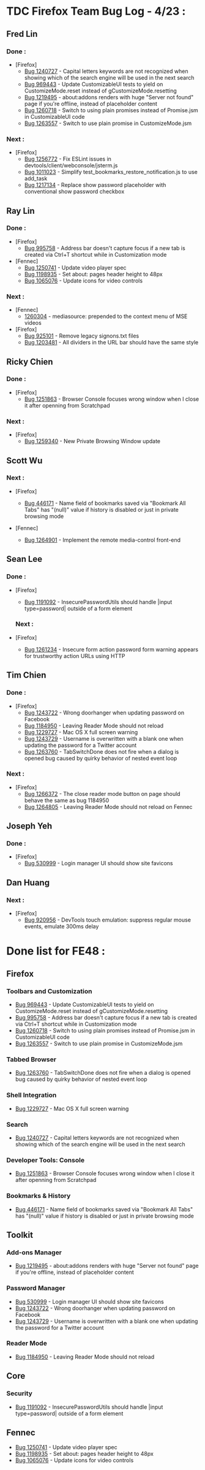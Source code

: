 # TDC Firefox Team Bug Log - 4/23 : #


## Fred Lin ##

### Done : ###

- [Firefox]
  - [Bug 1240727](https://bugzilla.mozilla.org/show_bug.cgi?id=1240727) - Capital letters keywords are not recognized when showing which of the search engine will be used in the next search
  - [Bug 969443](https://bugzilla.mozilla.org/show_bug.cgi?id=969443) - Update CustomizableUI tests to yield on CustomizeMode.reset instead of gCustomizeMode.resetting
  - [Bug 1219495](https://bugzilla.mozilla.org/show_bug.cgi?id=1219495) - about:addons renders with huge "Server not found" page if you're offline, instead of placeholder content
  - [Bug 1260718](https://bugzilla.mozilla.org/show_bug.cgi?id=1260718) - Switch to using plain promises instead of Promise.jsm in CustomizableUI code
  - [Bug 1263557](https://bugzilla.mozilla.org/show_bug.cgi?id=1263557) -  Switch to use plain promise in CustomizeMode.jsm

### Next : ###

- [Firefox]
  - [Bug 1256772](https://bugzilla.mozilla.org/show_bug.cgi?id=1256772) - Fix ESLint issues in devtools/client/webconsole/jsterm.js
  - [Bug 1011023](https://bugzilla.mozilla.org/show_bug.cgi?id=1011023) - Simplify test_bookmarks_restore_notification.js to use add_task
  - [Bug 1217134](https://bugzilla.mozilla.org/show_bug.cgi?id=1217134) - Replace show password placeholder with conventional show password checkbox


## Ray Lin ##
### Done : ###

- [Firefox]
  - [Bug 995758](https://bugzilla.mozilla.org/show_bug.cgi?id=995758) - Address bar doesn't capture focus if a new tab is created via Ctrl+T shortcut while in Customization mode
- [Fennec]
  - [Bug 1250741](https://bugzilla.mozilla.org/show_bug.cgi?id=1250741) - Update video player spec
  - [Bug 1198935](https://bugzilla.mozilla.org/show_bug.cgi?id=1198935) - Set about: pages header height to 48px
  - [Bug 1065076](https://bugzilla.mozilla.org/show_bug.cgi?id=1065076) - Update icons for video controls

### Next : ###

- [Fennec]
  - [1260304](https://bugzilla.mozilla.org/show_bug.cgi?id=1260304) - mediasource: prepended to the context menu of MSE videos
- [Firefox]
  - [Bug 925101](https://bugzilla.mozilla.org/show_bug.cgi?id=925101) - Remove legacy signons.txt files
  - [Bug 1203481](https://bugzilla.mozilla.org/show_bug.cgi?id=1203481) - All dividers in the URL bar should have the same style 
   
## Ricky Chien ##

### Done : ###
 - [Firefox]
 	- [Bug 1251863](http://bugzil.la/1251863) - Browser Console focuses wrong window when I close it after openning from Scratchpad

### Next : ###
 - [Firefox]
	- [Bug 1259340](http://bugzil.la/1259340) - New Private Browsing Window update

## Scott Wu ##
	
### Next : ###
- [Firefox]
	- [Bug 446171](https://bugzilla.mozilla.org/show_bug.cgi?id=446171) - Name field of bookmarks saved via "Bookmark All Tabs" has "(null)" value if history is disabled or just in private browsing mode

- [Fennec]
	- [Bug 1264901](https://bugzilla.mozilla.org/show_bug.cgi?id=1264901) -  Implement the remote media-control front-end
		
## Sean Lee ##

### Done : ###

- [Firefox]
  - [Bug 1191092](https://bugzilla.mozilla.org/show_bug.cgi?id=1191092) - InsecurePasswordUtils should handle |input type=password| outside of a form element

  ### Next : ###

- [Firefox]
  - [Bug 1261234](https://bugzilla.mozilla.org/show_bug.cgi?id=1261234) - Insecure form action password form warning appears for trustworthy action URLs using HTTP

## Tim Chien ##

### Done : ###

- [Firefox]
   - [Bug 1243722](https://bugzil.la/1243722) - Wrong doorhanger when updating password on Facebook
   - [Bug 1184950](https://bugzil.la/1184950) - Leaving Reader Mode should not reload
   - [Bug 1229727](https://bugzil.la/1229727) - Mac OS X full screen warning
   - [Bug 1243729](https://bugzil.la/1243729) - Username is overwritten with a blank one when updating the password for a Twitter account
   - [Bug 1263760](https://bugzil.la/1263760) - TabSwitchDone does not fire when a dialog is opened bug caused by quirky behavior of nested event loop 

### Next : ###
- [Firefox]
	- [Bug 1266372](https://bugzil.la/1266372) - The close reader mode button on page should behave the same as bug 1184950
	- [Bug 1264805](https://bugzil.la/1264805) - Leaving Reader Mode should not reload on Fennec

## Joseph Yeh ##

### Done : ###

- [Firefox]
	- [Bug 530999](https://bugzilla.mozilla.org/show_bug.cgi?id=530999) -  Login manager UI should show site favicons


## Dan Huang ##

### Next : ###
- [Firefox]
	- [Bug 920956](https://bugzilla.mozilla.org/show_bug.cgi?id=920956) - DevTools touch emulation: suppress regular mouse events, emulate 300ms delay


# Done list for FE48 : #

## Firefox ##
### Toolbars and Customization ###
- [Bug 969443](https://bugzilla.mozilla.org/show_bug.cgi?id=969443) - Update CustomizableUI tests to yield on CustomizeMode.reset instead of gCustomizeMode.resetting
- [Bug 995758](https://bugzilla.mozilla.org/show_bug.cgi?id=995758) - Address bar doesn't capture focus if a new tab is created via Ctrl+T shortcut while in Customization mode
- [Bug 1260718](https://bugzilla.mozilla.org/show_bug.cgi?id=1260718) - Switch to using plain promises instead of Promise.jsm in CustomizableUI code
- [Bug 1263557](https://bugzilla.mozilla.org/show_bug.cgi?id=1263557) -  Switch to use plain promise in CustomizeMode.jsm

### Tabbed Browser ###
- [Bug 1263760](https://bugzil.la/1263760) - TabSwitchDone does not fire when a dialog is opened bug caused by quirky behavior of nested event loop

### Shell Integration ###
- [Bug 1229727](https://bugzil.la/1229727) - Mac OS X full screen warning

### Search ###
- [Bug 1240727](https://bugzilla.mozilla.org/show_bug.cgi?id=1240727) - Capital letters keywords are not recognized when showing which of the search engine will be used in the next search

### Developer Tools: Console ###
- [Bug 1251863](http://bugzil.la/1251863) - Browser Console focuses wrong window when I close it after openning from Scratchpad

### Bookmarks & History ###
- [Bug 446171](https://bugzilla.mozilla.org/show_bug.cgi?id=446171) - Name field of bookmarks saved via "Bookmark All Tabs" has "(null)" value if history is disabled or just in private browsing mode

## Toolkit ##
### Add-ons Manager ###
- [Bug 1219495](https://bugzilla.mozilla.org/show_bug.cgi?id=1219495) - about:addons renders with huge "Server not found" page if you're offline, instead of placeholder content

### Password Manager ###
- [Bug 530999](https://bugzilla.mozilla.org/show_bug.cgi?id=530999) -  Login manager UI should show site favicons
- [Bug 1243722](https://bugzil.la/1243722) - Wrong doorhanger when updating password on Facebook
- [Bug 1243729](https://bugzil.la/1243729) - Username is overwritten with a blank one when updating the password for a Twitter account

### Reader Mode ###
- [Bug 1184950](https://bugzil.la/1184950) - Leaving Reader Mode should not reload

## Core ##
### Security ###
- [Bug 1191092](https://bugzilla.mozilla.org/show_bug.cgi?id=1191092) - InsecurePasswordUtils should handle |input type=password| outside of a form element

## Fennec ##
- [Bug 1250741](https://bugzilla.mozilla.org/show_bug.cgi?id=1250741) - Update video player spec
- [Bug 1198935](https://bugzilla.mozilla.org/show_bug.cgi?id=1198935) - Set about: pages header height to 48px
- [Bug 1065076](https://bugzilla.mozilla.org/show_bug.cgi?id=1065076) - Update icons for video controls